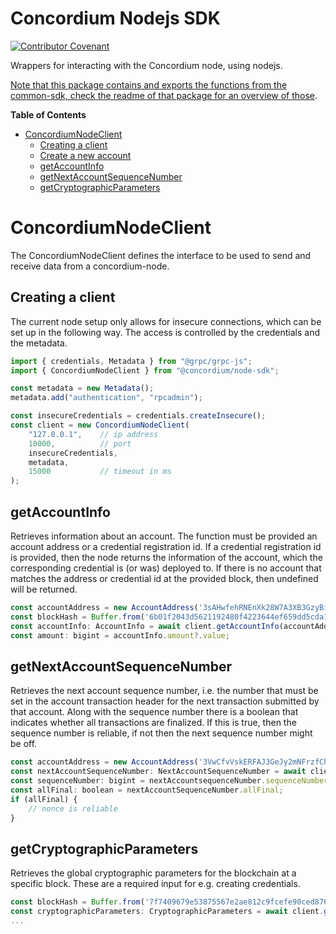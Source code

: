 # Concordium Nodejs SDK

[![Contributor Covenant](https://img.shields.io/badge/Contributor%20Covenant-2.0-4baaaa.svg)](https://github.com/Concordium/.github/blob/main/.github/CODE_OF_CONDUCT.md)

Wrappers for interacting with the Concordium node, using nodejs.

[Note that this package contains and exports the functions from the common-sdk, check the readme of that package for an overview of those](../common/README.md).


**Table of Contents**
- [ConcordiumNodeClient](#concordiumnodeclient)
    - [Creating a client](#creating-a-client)
    - [Create a new account](#create-a-new-account)
    - [getAccountInfo](#getaccountinfo)
    - [getNextAccountSequenceNumber](#getnextaccountsequencenumber)
    - [getCryptographicParameters](#getcryptographicparameters)

# ConcordiumNodeClient

The ConcordiumNodeClient defines the interface to be used to send and receive data from
a concordium-node.

## Creating a client
The current node setup only allows for insecure connections, which can be set up in the following way.
The access is controlled by the credentials and the metadata.
```js
import { credentials, Metadata } from "@grpc/grpc-js";
import { ConcordiumNodeClient } from "@concordium/node-sdk";

const metadata = new Metadata();
metadata.add("authentication", "rpcadmin");

const insecureCredentials = credentials.createInsecure();
const client = new ConcordiumNodeClient(
    "127.0.0.1",    // ip address
    10000,          // port
    insecureCredentials,
    metadata,
    15000           // timeout in ms
);
```

## getAccountInfo
Retrieves information about an account. The function must be provided an account address or a credential registration id.
If a credential registration id is provided, then the node returns the information of the account,
which the corresponding credential is (or was) deployed to.
If there is no account that matches the address or credential id at the provided
block, then undefined will be returned.
```js
const accountAddress = new AccountAddress('3sAHwfehRNEnXk28W7A3XB3GzyBiuQkXLNRmDwDGPUe8JsoAcU');
const blockHash = Buffer.from('6b01f2043d5621192480f4223644ef659dd5cda1e54a78fc64ad642587c73def', 'hex');
const accountInfo: AccountInfo = await client.getAccountInfo(accountAddress, blockHash);
const amount: bigint = accountInfo.amount?.value;
```

## getNextAccountSequenceNumber
Retrieves the next account sequence number, i.e. the number that must be set in the account transaction
header for the next transaction submitted by that account. Along with the sequence number there is a boolean
that indicates whether all transactions are finalized. If this is true, then the sequence number is reliable,
if not then the next sequence number might be off.
```js
const accountAddress = new AccountAddress('3VwCfvVskERFAJ3GeJy2mNFrzfChqUymSJJCvoLAP9rtAwMGYt');
const nextAccountSequenceNumber: NextAccountSequenceNumber = await client.getNextAccountSequenceNumber(accountAddress);
const sequenceNumber: bigint = nextAccountsequenceNumber.sequenceNumber?.value;
const allFinal: boolean = nextAccountSequenceNumber.allFinal;
if (allFinal) {
    // nonce is reliable
}
```

## getCryptographicParameters
Retrieves the global cryptographic parameters for the blockchain at a specific block.
These are a required input for e.g. creating credentials.
```js
const blockHash = Buffer.from('7f7409679e53875567e2ae812c9fcefe90ced8761d08554756f42bf268a42749', 'hex')
const cryptographicParameters: CryptographicParameters = await client.getCryptographicParameters(blockHash);
...
```